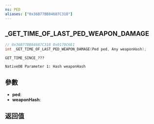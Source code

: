 ```yaml
---
ns: PED
aliases: ["0x36B77BB84687C318"]
---
```

## _GET_TIME_OF_LAST_PED_WEAPON_DAMAGE

```c
// 0x36B77BB84687C318 0x0170C6E1
int _GET_TIME_OF_LAST_PED_WEAPON_DAMAGE(Ped ped, Any weaponHash);
```

```
GET_TIME_SINCE_???  
```

```
NativeDB Parameter 1: Hash weaponHash
```

## 參數
* **ped**: 
* **weaponHash**: 

## 返回值
